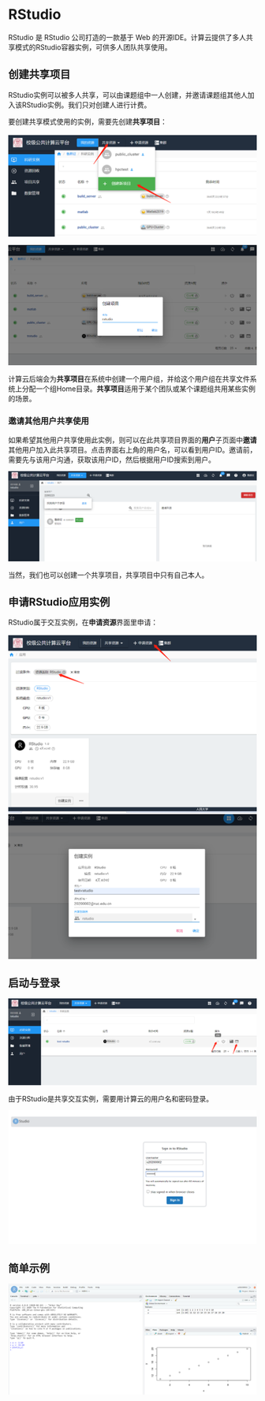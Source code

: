 # RStudio

RStudio 是 RStudio 公司打造的一款基于 Web 的开源IDE。计算云提供了多人共享模式的RStudio容器实例，可供多人团队共享使用。

## 创建共享项目

RStudio实例可以被多人共享，可以由课题组中一人创建，并邀请课题组其他人加入该RStudio实例。我们只对创建人进行计费。

要创建共享模式使用的实例，需要先创建**共享项目**：

![创建共享项目](../images/create_share_project.png)

![创建共享项目对话](../images/create_share_project_dialog.png)

计算云后端会为**共享项目**在系统中创建一个用户组，并给这个用户组在共享文件系统上分配一个组Home目录。**共享项目**适用于某个团队或某个课题组共用某些实例的场景。

### 邀请其他用户共享使用

如果希望其他用户共享使用此实例，则可以在此共享项目界面的**用户**子页面中**邀请**其他用户加入此共享项目。点击界面右上角的用户名，可以看到用户ID。邀请前，需要先与该用户沟通，获取该用户ID，然后根据用户ID搜索到用户。

![邀请加入项目](../images/invite_to_share_project.png)

当然，我们也可以创建一个共享项目，共享项目中只有自己本人。

## 申请RStudio应用实例

RStudio属于交互实例，在**申请资源**界面里申请：

![申请RStudio实例](../images/create_rstudio_instance.png)
![申请RStudio实例对话](../images/create_rstudio_instance_dialog.png)

## 启动与登录

![启动RStudio实例](../images/start_rstudio_instance.png)

由于RStudio是共享交互实例，需要用计算云的用户名和密码登录。

![登录RStudio实例](../images/rstudio_login.png)

## 简单示例

![RStudio示例](../images/rstudio_example.png)